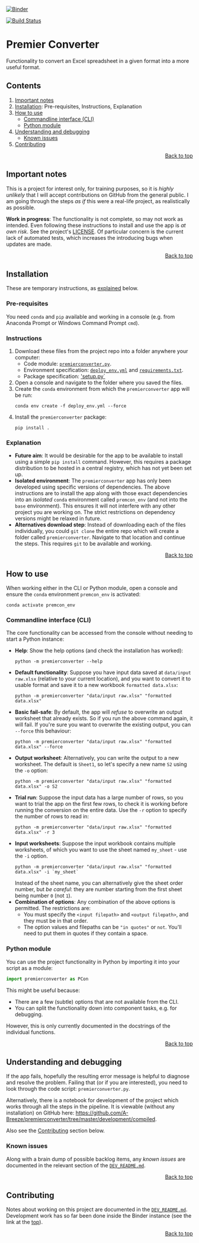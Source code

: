 <a name="top"></a>

<!-- Remember to change this link to ensure it matches the current branch! -->
[![Binder](https://mybinder.org/badge_logo.svg)](https://mybinder.org/v2/gh/A-Breeze/premierconverter/tidy_docs?urlpath=lab)

[![Build Status](https://dev.azure.com/a-breeze/premierconverter/_apis/build/status/A-Breeze.premierconverter?branchName=master)](https://dev.azure.com/a-breeze/premierconverter/_build/latest?definitionId=1&branchName=master)

# Premier Converter
Functionality to convert an Excel spreadsheet in a given format into a more useful format.

<!--This table of contents is maintained *manually*-->
## Contents
1. [Important notes](#Important-notes)
1. [Installation](#Installation): Pre-requisites, Instructions, Explanation
1. [How to use](#How-to-use)
    - [Commandline interface (CLI)](#Commandline-interface-(CLI))
    - [Python module](#Python-module)
1. [Understanding and debugging](#Understanding-and-debugging)
    - [Known issues](#Known-issues)
1. [Contributing](#Contributing)

<p align="right"><a href="#top">Back to top</a></p>

## Important notes
This is a project for interest only, for training purposes, so it is *highly unlikely* that I will accept contributions on GitHub from the general public. I am going through the steps *as if* this were a real-life project, as realistically as possible.

**Work in progress**: The functionality is not complete, so may not work as intended. Even following these instructions to install and use the app is *at own risk*. See the project's [LICENSE](#LICENSE). Of particular concern is the current lack of automated tests, which increases the introducing bugs when updates are made.

<p align="right"><a href="#top">Back to top</a></p>

## Installation
These are temporary instructions, as [explained](#Explanation) below.

### Pre-requisites
You need `conda` and `pip` available and working in a console (e.g. from Anaconda Prompt or Windows Command Prompt `cmd`).

### Instructions
1. Download these files from the project repo into a folder anywhere your computer:
    - Code module: [`premierconverter.py`](premierconverter.py).
    - Environment specification: [`deploy_env.yml`](deploy_env.yml) and [`requirements.txt`](requirements.txt).
    - Package specification: ['setup.py`](setup.py)
1. Open a console and navigate to the folder where you saved the files.
1. Create the `conda` environment from which the `premierconverter` app will be run:
    ```
    conda env create -f deploy_env.yml --force 
    ```
1. Install the `premierconverter` package:
    ```
    pip install .
    ```

### Explanation
- **Future aim**: It would be desirable for the app to be available to install using a simple `pip install` command. However, this requires a package distribution to be hosted in a central registry, which has not yet been set up.
- **Isolated environment**: The `premierconverter` app has only been developed using specific versions of dependencies. The above instructions are to install the app along with those exact dependencies into an *isolated* `conda` environment called `premcon_env` (and not into the `base` environment). This ensures it will not interfere with any other project you are working on. The strict restrictions on dependency versions might be relaxed in future.
- **Alternatives download step**: Instead of downloading each of the files individually, you could `git clone` the entire repo which will create a folder called `premierconverter`. Navigate to that location and continue the steps. This requires `git` to be available and working.

<p align="right"><a href="#top">Back to top</a></p>

## How to use
When working either in the CLI or Python module, open a console and ensure the `conda` environment `premcon_env` is activated:
```
conda activate premcon_env
```

### Commandline interface (CLI)
The core functionality can be accessed from the console without needing to start a Python instance:
- **Help**: Show the help options (and check the installation has worked):
    ```
    python -m premierconverter --help 
    ```
- **Default functionality**: Suppose you have input data saved at `data/input raw.xlsx` (relative to your current location), and you want to convert it to usable format and save it to a new workbook `formatted data.xlsx`:
    ```
    python -m premierconverter "data/input raw.xlsx" "formatted data.xlsx"
    ```
- **Basic fail-safe**: By default, the app will *refuse* to overwrite an output worksheet that already exists. So if you run the above command again, it will fail. If you're sure you want to overwrite the existing output, you can `--force` this behaviour:
    ```
    python -m premierconverter "data/input raw.xlsx" "formatted data.xlsx" --force
    ```
- **Output worksheet**: Alternatively, you can write the output to a new worksheet. The default is `Sheet1`, so let's specify a new name `S2` using the `-o` option:
    ```
    python -m premierconverter "data/input raw.xlsx" "formatted data.xlsx" -o S2
    ```
- **Trial run**: Suppose the input data has a large number of rows, so you want to trial the app on the first few rows, to check it is working before running the conversion on the entire data. Use the `-r` option to specify the number of rows to read in:
    ```
    python -m premierconverter "data/input raw.xlsx" "formatted data.xlsx" -r 3
    ```
- **Input worksheets**: Suppose the input workbook contains multiple worksheets, of which you want to use the sheet named `my_sheet` - use the `-i` option.
    ```
    python -m premierconverter "data/input raw.xlsx" "formatted data.xlsx" -i `my_sheet`
    ```
    Instead of the sheet name, you can alternatively give the sheet order number, but *be careful*: they are number starting from the first sheet being number `0` (not `1`).
- **Combination of options**: Any combination of the above options is permitted. The restrictions are:
    - You must specify the `<input filepath>` and `<output filepath>`, and they must be in that order.
    - The option values and filepaths can be `"in quotes"` or `not`. You'll need to put them in quotes if they contain a space.

### Python module
You can use the project functionality in Python by importing it into your script as a module:
```python
import premierconverter as PCon
```
This might be useful because:
- There are a few (subtle) options that are not available from the CLI.
- You can split the functionality down into component tasks, e.g. for debugging.

However, this is only currently documented in the docstrings of the individual functions.

<p align="right"><a href="#top">Back to top</a></p>

## Understanding and debugging
If the app fails, hopefully the resulting error message is helpful to diagnose and resolve the problem. Failing that (or if you are interested), you need to look through the code script: `premierconverter.py`.

Alternatively, there is a notebook for development of the project which works through all the steps in the pipeline. It is viewable (without any installation) on GitHub here: <https://github.com/A-Breeze/premierconverter/tree/master/development/compiled>.

Also see the [Contributing](#Contributing) section below.

### Known issues
Along with a brain dump of possible backlog items, any *known issues* are documented in the relevant section of the [`DEV_README.md`](DEV_README.md).

<p align="right"><a href="#top">Back to top</a></p>

## Contributing
Notes about working on this project are documented in the [`DEV_README.md`](DEV_README.md). Development work has so far been done inside the Binder instance (see the link at the <a href="#top">top</a>).

<p align="right"><a href="#top">Back to top</a></p>
